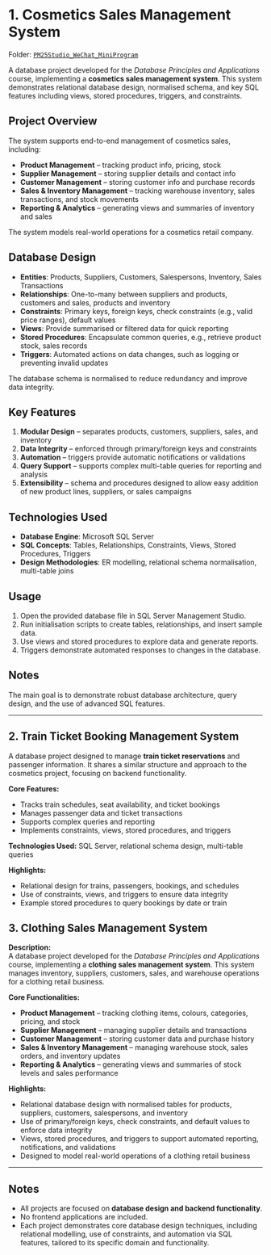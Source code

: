 # 1. Cosmetics Sales Management System
Folder: [`PM25Studio_WeChat_MiniProgram`](./PM25Studio_WeChat_MiniProgram)

A database project developed for the *Database Principles and Applications* course, implementing a **cosmetics sales management system**. This system demonstrates relational database design, normalised schema, and key SQL features including views, stored procedures, triggers, and constraints.


## Project Overview
The system supports end-to-end management of cosmetics sales, including:

- **Product Management** – tracking product info, pricing, stock  
- **Supplier Management** – storing supplier details and contact info  
- **Customer Management** – storing customer info and purchase records  
- **Sales & Inventory Management** – tracking warehouse inventory, sales transactions, and stock movements  
- **Reporting & Analytics** – generating views and summaries of inventory and sales  

The system models real-world operations for a cosmetics retail company.



## Database Design

- **Entities**: Products, Suppliers, Customers, Salespersons, Inventory, Sales Transactions  
- **Relationships**: One-to-many between suppliers and products, customers and sales, products and inventory  
- **Constraints**: Primary keys, foreign keys, check constraints (e.g., valid price ranges), default values  
- **Views**: Provide summarised or filtered data for quick reporting  
- **Stored Procedures**: Encapsulate common queries, e.g., retrieve product stock, sales records  
- **Triggers**: Automated actions on data changes, such as logging or preventing invalid updates  

The database schema is normalised to reduce redundancy and improve data integrity.


## Key Features

1. **Modular Design** – separates products, customers, suppliers, sales, and inventory  
2. **Data Integrity** – enforced through primary/foreign keys and constraints  
3. **Automation** – triggers provide automatic notifications or validations  
4. **Query Support** – supports complex multi-table queries for reporting and analysis  
5. **Extensibility** – schema and procedures designed to allow easy addition of new product lines, suppliers, or sales campaigns  


## Technologies Used

- **Database Engine**: Microsoft SQL Server  
- **SQL Concepts**: Tables, Relationships, Constraints, Views, Stored Procedures, Triggers  
- **Design Methodologies**: ER modelling, relational schema normalisation, multi-table joins  


## Usage

1. Open the provided database file in SQL Server Management Studio.  
2. Run initialisation scripts to create tables, relationships, and insert sample data.  
3. Use views and stored procedures to explore data and generate reports.  
4. Triggers demonstrate automated responses to changes in the database.  


## Notes
The main goal is to demonstrate robust database architecture, query design, and the use of advanced SQL features.



---
## 2. Train Ticket Booking Management System

A database project designed to manage **train ticket reservations** and passenger information. It shares a similar structure and approach to the cosmetics project, focusing on backend functionality.

**Core Features:**
- Tracks train schedules, seat availability, and ticket bookings  
- Manages passenger data and ticket transactions  
- Supports complex queries and reporting  
- Implements constraints, views, stored procedures, and triggers  

**Technologies Used:** SQL Server, relational schema design, multi-table queries

**Highlights:**
- Relational design for trains, passengers, bookings, and schedules
- Use of constraints, views, and triggers to ensure data integrity
- Example stored procedures to query bookings by date or train



## 3. Clothing Sales Management System
**Description:**  
A database project developed for the *Database Principles and Applications* course, implementing a **clothing sales management system**. This system manages inventory, suppliers, customers, sales, and warehouse operations for a clothing retail business.

**Core Functionalities:**
- **Product Management** – tracking clothing items, colours, categories, pricing, and stock  
- **Supplier Management** – managing supplier details and transactions  
- **Customer Management** – storing customer data and purchase history  
- **Sales & Inventory Management** – managing warehouse stock, sales orders, and inventory updates  
- **Reporting & Analytics** – generating views and summaries of stock levels and sales performance  

**Highlights:**
- Relational database design with normalised tables for products, suppliers, customers, salespersons, and inventory  
- Use of primary/foreign keys, check constraints, and default values to enforce data integrity  
- Views, stored procedures, and triggers to support automated reporting, notifications, and validations  
- Designed to model real-world operations of a clothing retail business  


---

## Notes
- All projects are focused on **database design and backend functionality**.  
- No frontend applications are included.  
- Each project demonstrates core database design techniques, including relational modelling, use of constraints, and automation via SQL features, tailored to its specific domain and functionality.
